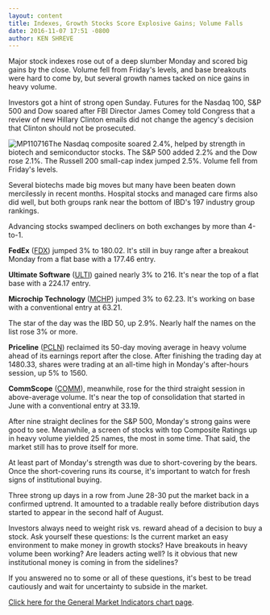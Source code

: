 ```yaml
---
layout: content
title: Indexes, Growth Stocks Score Explosive Gains; Volume Falls
date: 2016-11-07 17:51 -0800
author: KEN SHREVE
---
```






Major stock indexes rose out of a deep slumber Monday and scored big gains by the close. Volume fell from Friday's levels, and base breakouts were hard to come by, but several growth names tacked on nice gains in heavy volume.


Investors got a hint of strong open Sunday. Futures for the Nasdaq 100, S&P 500 and Dow soared after FBI Director James Comey told Congress that a review of new Hillary Clinton emails did not change the agency's decision that Clinton should not be prosecuted.


![MP110716](https://www.investors.com/wp-content/uploads/2016/11/MP110716.png)The Nasdaq composite soared 2.4%, helped by strength in biotech and semiconductor stocks. The S&P 500 added 2.2% and the Dow rose 2.1%. The Russell 200 small-cap index jumped 2.5%. Volume fell from Friday's levels.


Several biotechs made big moves but many have been beaten down mercilessly in recent months. Hospital stocks and managed care firms also did well, but both groups rank near the bottom of IBD's 197 industry group rankings.


Advancing stocks swamped decliners on both exchanges by more than 4-to-1.


**FedEx** ([FDX](https://research.investors.com/quote.aspx?symbol=FDX)) jumped 3% to 180.02. It's still in buy range after a breakout Monday from a flat base with a 177.46 entry.


**Ultimate Software** ([ULTI](https://research.investors.com/quote.aspx?symbol=ULTI)) gained nearly 3% to 216. It's near the top of a flat base with a 224.17 entry.


**Microchip Technology** ([MCHP](https://research.investors.com/quote.aspx?symbol=MCHP)) jumped 3% to 62.23. It's working on base with a conventional entry at 63.21.


The star of the day was the IBD 50, up 2.9%. Nearly half the names on the list rose 3% or more.


**Priceline** ([PCLN](https://research.investors.com/quote.aspx?symbol=PCLN)) reclaimed its 50-day moving average in heavy volume ahead of its earnings report after the close. After finishing the trading day at 1480.33, shares were trading at an all-time high in Monday's after-hours session, up 5% to 1560.


**CommScope** ([COMM](https://research.investors.com/quote.aspx?symbol=COMM)), meanwhile, rose for the third straight session in above-average volume. It's near the top of consolidation that started in June with a conventional entry at 33.19.


After nine straight declines for the S&P 500, Monday's strong gains were good to see. Meanwhile, a screen of stocks with top Composite Ratings up in heavy volume yielded 25 names, the most in some time. That said, the market still has to prove itself for more.


At least part of Monday's strength was due to short-covering by the bears. Once the short-covering runs its course, it's important to watch for fresh signs of institutional buying.


Three strong up days in a row from June 28-30 put the market back in a confirmed uptrend. It amounted to a tradable really before distribution days started to appear in the second half of August.


Investors always need to weight risk vs. reward ahead of a decision to buy a stock. Ask yourself these questions: Is the current market an easy environment to make money in growth stocks? Have breakouts in heavy volume been working? Are leaders acting well? Is it obvious that new institutional money is coming in from the sidelines?


If you answered no to some or all of these questions, it's best to be tread cautiously and wait for uncertainty to subside in the market.


[Click here for the General Market Indicators chart page](https://www.investors.com/wp-content/uploads/2016/11/IBD0711153807GMI.pdf).




